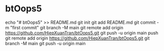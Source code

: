 # btOops5
echo "# btOops5" >> README.md
git init
git add README.md
git commit -m "first commit"
git branch -M main
git remote add origin https://github.com/HiepXuanTran/btOops5.git
git push -u origin main
push
git remote add origin https://github.com/HiepXuanTran/btOops5.git
git branch -M main
git push -u origin main
